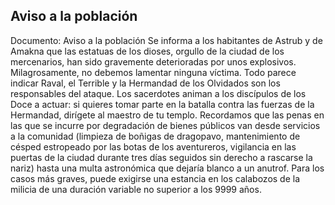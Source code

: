 ## Aviso a la población
Documento: Aviso a la población
Se informa a los habitantes de Astrub y de Amakna que las estatuas de los dioses, orgullo de la ciudad de los mercenarios, han sido gravemente deterioradas por unos explosivos. Milagrosamente, no debemos lamentar ninguna víctima.
Todo parece indicar Raval, el Terrible y la Hermandad de los Olvidados son los responsables del ataque. Los sacerdotes animan a los discípulos de los Doce a actuar: si quieres tomar parte en la batalla contra las fuerzas de la Hermandad, dirígete al maestro de tu templo.
Recordamos que las penas en las que se incurre por degradación de bienes públicos van desde servicios a la comunidad (limpieza de boñigas de dragopavo, mantenimiento de césped estropeado por las botas de los aventureros, vigilancia en las puertas de la ciudad durante tres días seguidos sin derecho a rascarse la nariz) hasta una multa astronómica que dejaría blanco a un anutrof. Para los casos más graves, puede exigirse una estancia en los calabozos de la milicia de una duración variable no superior a los 9999 años.
